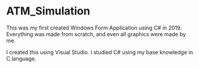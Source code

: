 # ATM_Simulation

This was my first created Windows Form Application using C# in 2019.
Everything was made from scratch, and even all graphics were made by me.

I created this using Visual Studio. I studied C# using my base knowledge in C language.
